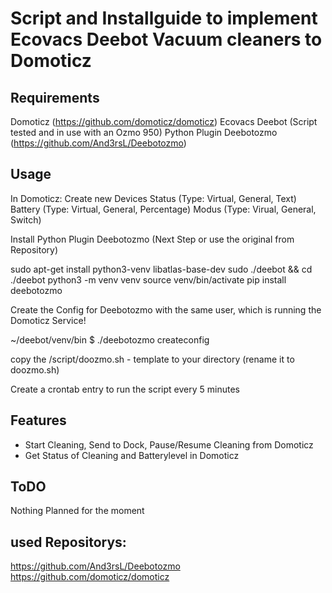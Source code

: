 # Script and Installguide to implement Ecovacs Deebot Vacuum cleaners to Domoticz


## Requirements

Domoticz (https://github.com/domoticz/domoticz)
Ecovacs Deebot (Script tested and in use with an Ozmo 950)
Python Plugin Deebotozmo (https://github.com/And3rsL/Deebotozmo)

## Usage

In Domoticz:
Create new Devices 
Status (Type: Virtual, General, Text)
Battery (Type: Virtual, General, Percentage)
Modus (Type: Virual, General, Switch) 

Install Python Plugin Deebotozmo (Next Step or use the original from Repository)

sudo apt-get install python3-venv libatlas-base-dev 
sudo ./deebot && cd ./deebot
python3 -m venv venv
source venv/bin/activate
pip install deebotozmo

Create the Config for Deebotozmo with the same user, which is running the Domoticz Service!

~/deebot/venv/bin $ ./deebotozmo createconfig

copy the /script/doozmo.sh - template to your directory (rename it to doozmo.sh)

Create a crontab entry to run the script every 5 minutes

## Features

* Start Cleaning, Send to Dock, Pause/Resume Cleaning from Domoticz
* Get Status of Cleaning and Batterylevel in Domoticz

## ToDO
Nothing Planned for the moment

## used Repositorys:

https://github.com/And3rsL/Deebotozmo
https://github.com/domoticz/domoticz



